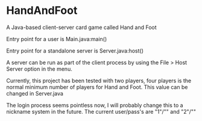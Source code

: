 HandAndFoot
===========

A Java-based client-server card game called Hand and Foot


Entry point for a user is Main.java:main()

Entry point for a standalone server is Server.java:host()

A server can be run as part of the client process by using the File > Host Server option in the menu.

Currently, this project has been tested with two players, four players is the normal minimum number of players for Hand and Foot. This value can be changed in Server.java

The login process seems pointless now, I will probably change this to a nickname system in the future. The current user/pass's are "1"/"" and "2"/""
